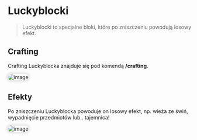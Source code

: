 <style>
img:not(.medium-zoom-image--opened):not(.navbar-link-icon) {
    max-width: 750px; /* Maksymalna szerokość */
    max-height: 500px; /* Maksymalna wysokość */
    width: auto; /* Automatyczna szerokość */
    height: auto; /* Automatyczna wysokość */
    object-fit: contain; /* Dopasowanie bez przycinania */
    margin: 0 8px 4px 0;
    box-shadow: 0 0 6px 4px rgba(0, 0, 0, .1);
    border-radius: 10px;
}
</style>

# Luckyblocki

> Luckyblocki to specjalne bloki, które po zniszczeniu powodują losowy efekt.

## Crafting

Crafting Luckyblocka znajduje się pod komendą **/crafting**.

![image](/pages/images/luckyblocks/luckyblocks-1.webp)

## Efekty

Po zniszczeniu Luckyblocka powoduje on losowy efekt, np. wieża ze świń, wypadnięcie przedmiotów lub.. tajemnica!

![image](/pages/images/luckyblocks/luckyblocks-2.gif)
